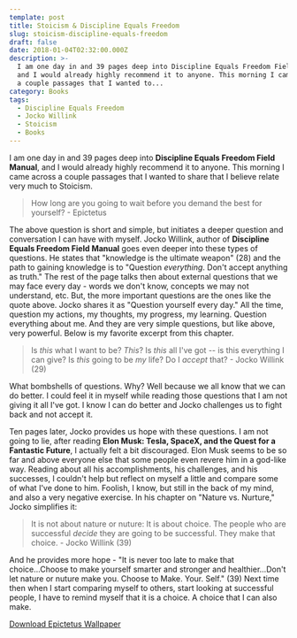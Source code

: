 ```yaml
---
template: post
title: Stoicism & Discipline Equals Freedom
slug: stoicism-discipline-equals-freedom
draft: false
date: 2018-01-04T02:32:00.000Z
description: >-
  I am one day in and 39 pages deep into Discipline Equals Freedom Field Manual,
  and I would already highly recommend it to anyone. This morning I came across
  a couple passages that I wanted to...
category: Books
tags:
  - Discipline Equals Freedom
  - Jocko Willink
  - Stoicism
  - Books
---
```


I am one day in and 39 pages deep into **Discipline Equals Freedom Field Manual**, and I would already highly recommend it to anyone. This morning I came across a couple passages that I wanted to share that I believe relate very much to Stoicism.

> How long are you going to wait before you demand the best for yourself? - Epictetus

The above question is short and simple, but initiates a deeper question and conversation I can have with myself. Jocko Willink, author of **Discipline Equals Freedom Field Manual** goes even deeper into these types of questions. He states that "knowledge is the ultimate weapon" (28) and the path to gaining knowledge is to "Question *everything*. Don't accept anything as truth." The rest of the page talks then about external questions that we may face every day - words we don't know, concepts we may not understand, etc. But, the more important questions are the ones like the quote above. Jocko shares it as "Question yourself every day." All the time, question my actions, my thoughts, my progress, my learning. Question everything about me. And they are very simple questions, but like above, very powerful. Below is my favorite excerpt from this chapter.

> Is *this* what I want to be? *This*? Is *this* all I've got -- is this everything I can give? Is *this* going to be *my* life? Do I *accept* that? - Jocko Willink (29)

What bombshells of questions. Why? Well because we all know that we can do better. I could feel it in myself while reading those questions that I am not giving it all I've got. I know I can do better and Jocko challenges us to fight back and not accept it.

Ten pages later, Jocko provides us hope with these questions. I am not going to lie, after reading **Elon Musk: Tesla, SpaceX, and the Quest for a Fantastic Future**, I actually felt a bit discouraged. Elon Musk seems to be so far and above everyone else that some people even revere him in a god-like way. Reading about all his accomplishments, his challenges, and his successes, I couldn't help but reflect on myself a little and compare some of what I've done to him. Foolish, I know, but still in the back of my mind, and also a very negative exercise. In his chapter on "Nature vs. Nurture," Jocko simplifies it:

> It is not about nature or nuture: It is about choice. The people who are successful *decide* they are going to be successful. They make that choice. - Jocko Willink (39)

And he provides more hope - "It is never too late to make that choice...Choose to make yourself smarter and stronger and healthier...Don't let nature or nuture make you. Choose to Make. Your. Self." (39) Next time then when I start comparing myself to others, start looking at successful people, I have to remind myself that it is a choice. A choice that I can also make.

[Download Epictetus Wallpaper](https://photos.app.goo.gl/tztrT92NxOAY3PiL2)
